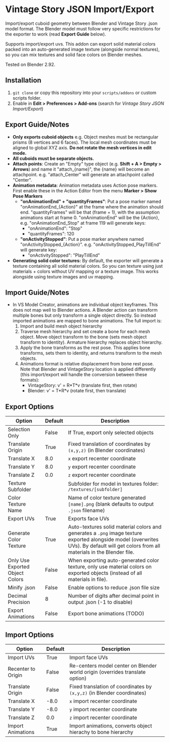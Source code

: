 Vintage Story JSON Import/Export
=======================================
Import/export cuboid geometry between Blender and Vintage Story .json model format. The Blender model must follow very specific restrictions for the exporter to work (read **Export Guide** below).

Supports import/export uvs. This addon can export solid material colors packed into an auto-generated image texture (alongside normal textures), so you can mix textures and solid face colors on Blender meshes.

Tested on Blender 2.92.


Installation
---------------------------------------
1. `git clone` or copy this repository into your `scripts/addons` or custom scripts folder.
2. Enable in **Edit > Preferences > Add-ons** (search for *Vintage Story JSON Import/Export*)


Export Guide/Notes
---------------------------------------
- **Only exports cuboid objects** e.g. Object meshes must be rectangular prisms (8 vertices and 6 faces). The local mesh coordinates must be aligned to global XYZ axis. **Do not rotate the mesh vertices in edit mode.**
- **All cuboids must be separate objects.**
- **Attach points**: Create an "Empty" type object (e.g. **Shift + A > Empty > Arrows**) and name it "attach_{name}", the {name} will become an attachpoint. e.g. "attach_Center" will generate an attachpoint called "Center".
- **Animation metadata**: Animation metadata uses Action pose markers. First enable these in the Action Editor from the menu **Marker > Show Pose Markers**
    - **"onAnimationEnd" + "quantityFrames"**: Put a pose marker named "onAnimationEnd_{Action}" at the frame where the animation should end. "quantityFrames" will be that (frame + 1), with the assumption animations start at frame 0. "onAnimationEnd" will be the {Action}, e.g. "onAnimationEnd_Stop" at frame 119 will generate keys:
        - "onAnimationEnd": "Stop"
        - "quantityFrames": 120
    - **"onActivityStopped"**: Put a pose marker anywhere named "onActivityStopped_{Action}". e.g. "onActivityStopped_PlayTillEnd" will generate key:
        - "onActivityStopped": "PlayTillEnd"
- **Generating solid color textures:** By default, the exporter will generate a texture containing all solid material colors. So you can texture using just materials + colors without UV mapping or a texture image. This works alongside using texture images and uv mapping.


Import Guide/Notes
---------------------------------------
- In VS Model Creator, animations are individual object keyframes. This does not map well to Blender actions.
A Blender action can transform multiple bones but only transform a single object directly.
So instead imported animations are mapped to bone animations. The full import is:
    1. Import and build mesh object hierarchy
    2. Traverse mesh hierarchy and set create a bone for each mesh object. Move object transform
    to the bone (sets mesh object transform to identity). Armature hierarchy replaces
    object hierarchy.
    3. Apply the bone transforms as the rest pose. This applies bone transforms, sets them
    to identity, and returns transform to the mesh objects.
    4. Animations format is relative displacement from bone rest pose. Note that Blender and VintageStory location is applied differently (this import/export will handle the conversion between these formats):
        - VintageStory: v' = R\*T\*v (translate first, then rotate)
        - Blender: v' = T\*R\*v (rotate first, then translate)


Export Options
---------------------------------------
|  Option  |  Default   | Description  |
|----------|------------|------------- |
| Selection Only | False | If True, export only selected objects|
| Translate Origin | True | Fixed translation of coordinates by `(x,y,z)` (in Blender coordinates) |
| Translate X | 8.0 | `x` export recenter coordinate |
| Translate Y | 8.0 | `y` export recenter coordinate |
| Translate Z | 0.0 | `z` export recenter coordinate |
| Texture Subfolder  |  | Subfolder for model in textures folder: `/textures/[subfolder]` |
| Color Texture Name |  | Name of color texture generated `[name].png` (blank defaults to output `.json` filename) |
| Export UVs | True | Exports face UVs |
| Generate Color Texture | True | Auto-textures solid material colors and generates a `.png` image texture exported alongside model (overwrites UVs). By default will get colors from all materials in the Blender file. |
| Only Use Exported Object Colors | False | When exporting auto-generated color texture, only use material colors on exported objects (instead of all materials in file). |
| Minify .json | False | Enable options to reduce .json file size |
| Decimal Precision | 8 | Number of digits after decimal point in output .json (-1 to disable) |
| Export Animations | False | Export bone animations (TODO) |


Import Options
---------------------------------------
|  Option  |  Default   | Description  |
|----------|------------|------------- |
| Import UVs | True | Import face UVs |
| Recenter to Origin | False | Re-centers model center on Blender world origin (overrides translate option) |
| Translate Origin | False | Fixed translation of coordinates by `(x,y,z)` (in Blender coordinates) |
| Translate X | -8.0 | `x` import recenter coordinate |
| Translate Y | -8.0 | `y` import recenter coordinate |
| Translate Z | 0.0 | `z` import recenter coordinate |
| Import Animations | True | Import animations, converts object hierachy to bone hierarchy |
